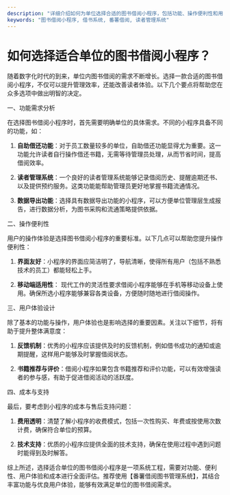 ```yaml
---
description: "详细介绍如何为单位选择合适的图书借阅小程序，包括功能、操作便利性和用户体验等方面的考量。"
keywords: "图书借阅小程序, 借书系统, 番薯借阅, 读者管理系统"
---
```

# 如何选择适合单位的图书借阅小程序？

随着数字化时代的到来，单位内图书借阅的需求不断增长。选择一款合适的图书借阅小程序，不仅可以提升管理效率，还能改善读者体验。以下几个要点将帮助您在众多选项中做出明智的决定。

一、功能需求分析

在选择图书借阅小程序时，首先需要明确单位的具体需求。不同的小程序具备不同的功能，如：

1. **自助借还功能**：对于员工数量较多的单位，自助借还功能显得尤为重要。这一功能允许读者自行操作借还书籍，无需等待管理员处理，从而节省时间，提高借阅效率。

2. **读者管理系统**：一个良好的读者管理系统能够记录借阅历史、提醒逾期还书、以及提供预约服务。这类功能能帮助管理员更好地掌握书籍流通情况。

3. **数据导出功能**：选择具有数据导出功能的小程序，可以方便单位管理层生成报告，进行数据分析，为图书采购和流通策略提供依据。

二、操作便利性

用户的操作体验是选择图书借阅小程序的重要标准。以下几点可以帮助您提升操作便利性：

1. **界面友好**：小程序的界面应简洁明了，导航清晰，使得所有用户（包括不熟悉技术的员工）都能轻松上手。

2. **移动端适用性**： 现代工作的灵活性要求借阅小程序能够在手机等移动设备上使用。确保所选小程序能够兼容各类设备，方便随时随地进行借阅操作。

三、用户体验设计

除了基本的功能与操作，用户体验也是影响选择的重要因素。关注以下细节，将有助于提升整体满意度：

1. **反馈机制**：优秀的小程序应该提供及时的反馈机制，例如借书成功的通知或逾期提醒，这样用户能够及时掌握借阅状态。

2. **书籍推荐与评价**：借阅小程序如果包含书籍推荐和评价功能，可以有效增强读者的参与感，有助于促进借阅活动的活跃度。

四、成本与支持

最后，要考虑到小程序的成本与售后支持问题：

1. **费用透明**：清楚了解小程序的收费模式，包括一次性购买、年费或按使用次数计费，确保符合单位的预算。

2. **技术支持**：优质的小程序应提供全面的技术支持，确保在使用过程中遇到问题时能得到及时解答。

综上所述，选择适合单位的图书借阅小程序是一项系统工程，需要对功能、便利性、用户体验和成本进行全面评估。推荐使用【番薯借阅图书管理系统】，其结合丰富功能与优良用户体验，能够有效满足单位的图书借阅需求。
